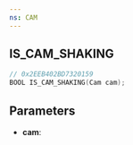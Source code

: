 ```yaml
---
ns: CAM
---
```

## IS_CAM_SHAKING

```c
// 0x2EEB402BD7320159
BOOL IS_CAM_SHAKING(Cam cam);
```

## Parameters
* **cam**:
